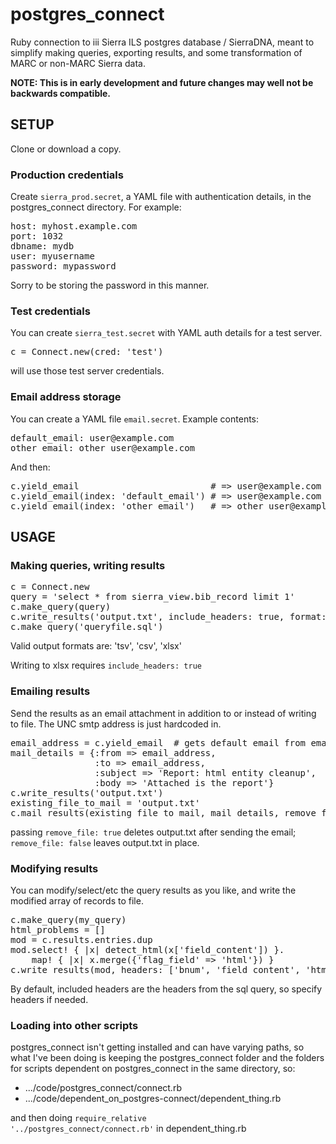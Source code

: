 # postgres_connect

Ruby connection to iii Sierra ILS postgres database / SierraDNA, meant to simplify making queries, exporting results, and some transformation of MARC or non-MARC Sierra data.

__NOTE: This is in early development and future changes may well not be backwards compatible.__

## SETUP
Clone or download a copy.

### Production credentials
Create <code>sierra_prod.secret</code>, a YAML file with authentication details, in the postgres_connect directory. For example:
<pre>
host: myhost.example.com
port: 1032
dbname: mydb
user: myusername
password: mypassword
</pre>
Sorry to be storing the password in this manner.

### Test credentials
You can create <code>sierra_test.secret</code> with YAML auth details for a test server.
<pre>c = Connect.new(cred: 'test')</pre> will use those test server credentials.

### Email address storage
You can create a YAML file <code>email.secret</code>. Example contents:
<pre>
default_email: user@example.com
other_email: other_user@example.com
</pre>
And then:
<pre>
c.yield_email                         # => user@example.com
c.yield_email(index: 'default_email') # => user@example.com
c.yield_email(index: 'other_email')   # => other_user@example.com
</pre>

## USAGE
### Making queries, writing results
<pre>
c = Connect.new
query = 'select * from sierra_view.bib_record limit 1'
c.make_query(query)
c.write_results('output.txt', include_headers: true, format: 'tsv')
c.make_query('queryfile.sql')
</pre>
Valid output formats are: 'tsv', 'csv', 'xlsx'

Writing to xlsx requires <code>include_headers: true</code>

### Emailing results
Send the results as an email attachment in addition to or instead of writing to file. The UNC smtp address is just hardcoded in.
<pre>
email_address = c.yield_email  # gets default email from email.secret
mail_details = {:from => email_address,
                :to => email_address,
                :subject => 'Report: html entity cleanup',
                :body => 'Attached is the report'}
c.write_results('output.txt')
existing_file_to_mail = 'output.txt'
c.mail_results(existing_file_to_mail, mail_details, remove_file: true)
</pre>
passing <code>remove_file: true</code> deletes output.txt after sending the email; <code>remove_file: false</code> leaves output.txt in place. 

### Modifying results
You can modify/select/etc the query results as you like, and write the modified array of records to file.
<pre>
c.make_query(my_query)
html_problems = []
mod = c.results.entries.dup
mod.select! { |x| detect_html(x['field_content']) }.
    map! { |x| x.merge({'flag_field' => 'html'}) }
c.write_results(mod, headers: ['bnum', 'field_content', 'html_flag'])
</pre>
By default, included headers are the headers from the sql query, so specify headers if needed.
### Loading into other scripts

postgres_connect isn't getting installed and can have varying paths, so what I've been doing is keeping the postgres_connect folder and the folders for scripts dependent on postgres_connect in the same directory, so:
* .../code/postgres_connect/connect.rb
* .../code/dependent_on_postgres-connect/dependent_thing.rb

and then doing
<code>require_relative '../postgres_connect/connect.rb'</code> in dependent_thing.rb

